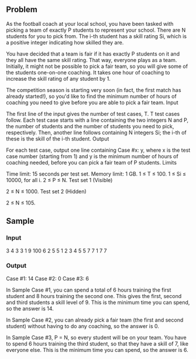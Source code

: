 ## Problem

As the football coach at your local school, you have been tasked with picking a team of exactly P students to represent your school. There are N students for you to pick from. The i-th student has a skill rating Si, which is a positive integer indicating how skilled they are.

You have decided that a team is fair if it has exactly P students on it and they all have the same skill rating. That way, everyone plays as a team. Initially, it might not be possible to pick a fair team, so you will give some of the students one-on-one coaching. It takes one hour of coaching to increase the skill rating of any student by 1.

The competition season is starting very soon (in fact, the first match has already started!), so you'd like to find the minimum number of hours of coaching you need to give before you are able to pick a fair team.
Input

The first line of the input gives the number of test cases, T. T test cases follow. Each test case starts with a line containing the two integers N and P, the number of students and the number of students you need to pick, respectively. Then, another line follows containing N integers Si; the i-th of these is the skill of the i-th student.
Output

For each test case, output one line containing Case #x: y, where x is the test case number (starting from 1) and y is the minimum number of hours of coaching needed, before you can pick a fair team of P students.
Limits

Time limit: 15 seconds per test set.
Memory limit: 1 GB.
1 ≤ T ≤ 100.
1 ≤ Si ≤ 10000, for all i.
2 ≤ P ≤ N.
Test set 1 (Visible)

2 ≤ N ≤ 1000.
Test set 2 (Hidden)

2 ≤ N ≤ 105.

## Sample

### Input

3
4 3
3 1 9 100
6 2
5 5 1 2 3 4
5 5
7 7 1 7 7

### Output

Case #1: 14
Case #2: 0
Case #3: 6

In Sample Case #1, you can spend a total of 6 hours training the first student and 8 hours training the second one. This gives the first, second and third students a skill level of 9. This is the minimum time you can spend, so the answer is 14.

In Sample Case #2, you can already pick a fair team (the first and second student) without having to do any coaching, so the answer is 0.

In Sample Case #3, P = N, so every student will be on your team. You have to spend 6 hours training the third student, so that they have a skill of 7, like everyone else. This is the minimum time you can spend, so the answer is 6. 